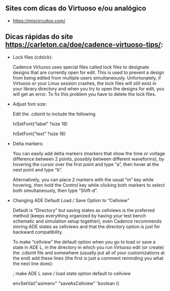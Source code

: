 ## Sites com dicas do Virtuoso e/ou analógico

- https://miscircuitos.com/

## Dicas rápidas do site https://carleton.ca/doe/cadence-virtuoso-tips/:

* Lock files (cdslck):

  Cadence Virtuoso uses special files called lock files to designate designs that are currently open for edit. This is used to prevent a design from being edited from multiple users simultaneously. Unfortunately, if Virtuoso or your Linux session crashes, the lock files will still exist in your library directory and when you try to open the designs for edit, you will get an error. To fix this problem you have to delete the lock files.

* Adjust font size:

  Edit the .cdsinit to include the following

  hiSetFont(“label” ?size 18)
  
  hiSetFont(“text” ?size 18)

* Delta markers:

  You can easily add delta markers (markers that show the time or voltage difference between 2 points, possibly between different waveforms), by hovering the cursor over the first point and type “a”, then hover at the next point and type “b”.

  Alternatively, you can place 2 markers with the usual “m” key while hovering, then hold the Control key while clicking both markers to select both simultaneously, then type “Shift-d”.

* Changing ADE Default Load / Save Option to “Cellview”

  Default is “Directory” but saving states as cellviews is the preferred method (keeps everything organized by having your test bench schematic and simulation setup together); even Cadence recommends storing ADE states as cellviews and that the directory option is just for backward compatibility.
  
  To make “cellview” the default option when you go to load or save a state in ADE L, in the directory in which you run Virtuoso edit (or create) the .cdsinit file and somewhere (usually put all of your customizations at the end) add these lines (the first is just a comment reminding you what the next line does):
  
  ; make ADE L save / load state option default to cellview
  
  envSetVal("asimenv" "saveAsCellview" 'boolean t)
